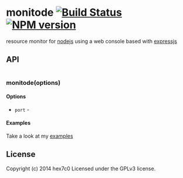 monitode [![Build Status](https://travis-ci.org/hex7c0/monitode.svg?branch=master)](https://travis-ci.org/hex7c0/monitode) [![NPM version](https://badge.fury.io/js/monitode.svg)](http://badge.fury.io/js/monitode)
==============

resource monitor for [nodejs](http://nodejs.org) using a web console based with [expressjs](http://expressjs.com/)

## API

```js

```

### monitode(options)

#### Options

  - `port` - 

#### Examples

Take a look at my [examples](https://github.com/hex7c0/monitode/tree/master/examples)

## License
Copyright (c) 2014 hex7c0
Licensed under the GPLv3 license.
